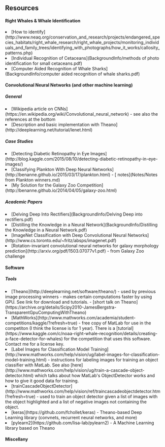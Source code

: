 <h2>Resources</h2>

<h4>Right Whales & Whale Identification</h4>
 <li>[How to identify](http://www.neaq.org/conservation_and_research/projects/endangered_species_habitats/right_whale_research/right_whale_projects/monitoring_individuals_and_family_trees/identifying_with_photographs/how_it_works/callosity_patterns.php)
 <li>[Individual Recognition of Cetaceans](BackgroundInfo/methods of photo identification for small cetaceans.pdf)
 <li>[Computer Aided Recognition of Whale Sharks](BackgroundInfo/computer aided recognition of whale sharks.pdf)


<h4>Convolutional Neural Networks (and other machine learning)</h4>
<h5>General</h5>
	<li>[Wikipedia article on CNNs](https://en.wikipedia.org/wiki/Convolutional_neural_network) - see also the references at the bottom
	<li>[Description and basic implementation with Theano](http://deeplearning.net/tutorial/lenet.html)
<h5>Case Studies</h5>
     <li>[Detecting Diabetic Retinopathy in Eye Images](http://blog.kaggle.com/2015/08/10/detecting-diabetic-retinopathy-in-eye-images/)
     <li>[Classifying Plankton With Deep Neural Networks](http://benanne.github.io/2015/03/17/plankton.html) - [	notes](Notes/Notes from Plankton winners.md)
     <li>[My Solution for the Galaxy Zoo Competition](http://benanne.github.io/2014/04/05/galaxy-zoo.html)

<h5>Academic Papers</h5>
	<li>[Delving Deep Into Rectifiers](BackgroundInfo/Delving Deep into rectifiers.pdf)
	<li>[Distilling the Knowledge in a Neural Network](BackgroundInfo/Distilling the Knowledge in a Neural Network.pdf)
	<li>[ImageNet Classification with Deep Convolutional Neural Networks](http://www.cs.toronto.edu/~fritz/absps/imagenet.pdf)
	<li>[Rotation-invariant convolutional neural networks for galaxy morphology prediction](http://arxiv.org/pdf/1503.07077v1.pdf) - from Galaxy Zoo challenge


<h4>Software</h4>
<h5>Tools</h5>
 <li>[Theano](http://deeplearning.net/software/theano/) - used by previous image processing winners - makes certain computations faster by using GPU. See link for download and tutorials.
 	 - [short talk on Theano](https://archive.org/details/Scipy2010-JamesBergstra-TransparentGpuComputingWithTheano)
 <li>[MathWorks](http://www.mathworks.com/academia/student-competitions/kaggle/?refresh=true) - free copy of MatLab for use in the competiton (I think the license is for 1 year). There is a [tutorial](https://www.kaggle.com/c/noaa-right-whale-recognition/details/creating-a-face-detector-for-whales) for the competition that uses this software. Contact me for a license key.
 <li>[Label Images for Classification Model Training](http://www.mathworks.com/help/vision/ug/label-images-for-classification-model-training.html) - instructions for labeling images for training an object classifier with MatLab. See also [here](http://www.mathworks.com/help/vision/ug/train-a-cascade-object-detector.html) which talks about how MatLab's ObjectDetector works and how to give it good data for training.
 <li>[trainCascadeObjectDetector](http://www.mathworks.com/help/vision/ref/traincascadeobjectdetector.html?refresh=true) - used to train an object detector given a list of images with the object highlighted and a list of negative images not containing the object.
 <li>[keras](https://github.com/fchollet/keras) - Theano-based Deep Learning library (convnets, recurrent neural networks, and more)
 <li>[pylearn2](https://github.com/lisa-lab/pylearn2) - A Machine Learning library based on Theano

<h4>Miscellany</h4>




